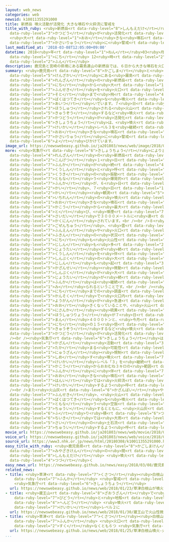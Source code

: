 ```yaml
---
layout: web_news
categories: web
newsid: k10011355291000
title: 新燃岳 噴火活動が活発化 大きな噴石や火砕流に警戒を
title_with_ruby: <ruby>新燃岳<rt data-ruby-level="8">しんもえだけ</rt></ruby> <ruby>噴火<rt data-ruby-level="7">ふんか</rt></ruby><ruby>活動<rt
  data-ruby-level="3">かつどう</rt></ruby>が<ruby>活発化<rt data-ruby-level="3">かっぱつか</rt></ruby>
  <ruby>大<rt data-ruby-level="1">おお</rt></ruby>きな<ruby>噴石<rt data-ruby-level="7">ふんせき</rt></ruby>や<ruby>火砕流<rt
  data-ruby-level="7">かさいりゅう</rt></ruby>に<ruby>警戒<rt data-ruby-level="7">けいかい</rt></ruby>を
last_modified_at: '2018-03-08T12:05:00+09:00'
datetime: 2018<ruby>年<rt data-ruby-level="1">ねん</rt></ruby>03<ruby>月<rt data-ruby-level="1">がつ</rt></ruby>08<ruby>日<rt
  data-ruby-level="1">にち</rt></ruby> 12<ruby>時<rt data-ruby-level="2">じ</rt></ruby>05<ruby>分<rt
  data-ruby-level="2">ふん</rt></ruby>
description: 鹿児島と宮崎の県境にある霧島連山の新燃岳では、６日から大きな噴石を火口の外まで飛ばす爆発的な噴火が相次いでいます。７日には放出される火山ガスが急増するなど噴火活動が活発化していて、気象庁は、噴火警戒レベル３を継続し、大きな噴石や火砕流に警戒するよう呼びかけています。
summary: <ruby>鹿児島<rt data-ruby-level="8">かごしま</rt></ruby>と<ruby>宮崎<rt data-ruby-level="7">みやざき</rt></ruby>の<ruby>県境<rt
  data-ruby-level="5">けんざかい</rt></ruby>にある<ruby>霧島<rt data-ruby-level="7">きりしま</rt></ruby><ruby>連山<rt
  data-ruby-level="4">れんざん</rt></ruby>の<ruby>新燃岳<rt data-ruby-level="8">しんもえだけ</rt></ruby>では、６<ruby>日<rt
  data-ruby-level="1">にち</rt></ruby>から<ruby>大<rt data-ruby-level="1">おお</rt></ruby>きな<ruby>噴石<rt
  data-ruby-level="7">ふんせき</rt></ruby>を<ruby>火口<rt data-ruby-level="1">かこう</rt></ruby>の<ruby>外<rt
  data-ruby-level="2">そと</rt></ruby>まで<ruby>飛<rt data-ruby-level="4">と</rt></ruby>ばす<ruby>爆発的<rt
  data-ruby-level="7">ばくはつてき</rt></ruby>な<ruby>噴火<rt data-ruby-level="7">ふんか</rt></ruby>が<ruby>相次<rt
  data-ruby-level="3">あいつ</rt></ruby>いでいます。７<ruby>日<rt data-ruby-level="1">にち</rt></ruby>には<ruby>放出<rt
  data-ruby-level="3">ほうしゅつ</rt></ruby>される<ruby>火山<rt data-ruby-level="1">かざん</rt></ruby>ガスが<ruby>急増<rt
  data-ruby-level="5">きゅうぞう</rt></ruby>するなど<ruby>噴火<rt data-ruby-level="7">ふんか</rt></ruby><ruby>活動<rt
  data-ruby-level="3">かつどう</rt></ruby>が<ruby>活発化<rt data-ruby-level="3">かっぱつか</rt></ruby>していて、<ruby>気象庁<rt
  data-ruby-level="6">きしょうちょう</rt></ruby>は、<ruby>噴火<rt data-ruby-level="7">ふんか</rt></ruby><ruby>警戒<rt
  data-ruby-level="7">けいかい</rt></ruby>レベル３を<ruby>継続<rt data-ruby-level="7">けいぞく</rt></ruby>し、<ruby>大<rt
  data-ruby-level="1">おお</rt></ruby>きな<ruby>噴石<rt data-ruby-level="7">ふんせき</rt></ruby>や<ruby>火砕流<rt
  data-ruby-level="7">かさいりゅう</rt></ruby>に<ruby>警戒<rt data-ruby-level="7">けいかい</rt></ruby>するよう<ruby>呼<rt
  data-ruby-level="6">よ</rt></ruby>びかけています。
image_url: https://newswebeasy.github.io/ja201803/news/web/image/2018/03/08/K10011355291_1803080614_1803080619_01_02.jpg
more: <ruby>気象庁<rt data-ruby-level="6">きしょうちょう</rt></ruby>によりますと、<ruby>霧島<rt data-ruby-level="7">きりしま</rt></ruby><ruby>連山<rt
  data-ruby-level="4">れんざん</rt></ruby>の<ruby>新燃岳<rt data-ruby-level="8">しんもえだけ</rt></ruby>では<ruby>今月<rt
  data-ruby-level="2">こんげつ</rt></ruby>１<ruby>日<rt data-ruby-level="1">にち</rt></ruby>から<ruby>噴火<rt
  data-ruby-level="7">ふんか</rt></ruby>が<ruby>続<rt data-ruby-level="4">つづ</rt></ruby>いていて、<ruby>空振<rt
  data-ruby-level="7">くうしん</rt></ruby>と<ruby>呼<rt data-ruby-level="6">よ</rt></ruby>ばれる<ruby>空気<rt
  data-ruby-level="1">くうき</rt></ruby>の<ruby>振動<rt data-ruby-level="7">しんどう</rt></ruby>を<ruby>伴<rt
  data-ruby-level="7">ともな</rt></ruby>う<ruby>爆発的<rt data-ruby-level="7">ばくはつてき</rt></ruby>な<ruby>噴火<rt
  data-ruby-level="7">ふんか</rt></ruby>が、６<ruby>日<rt data-ruby-level="1">にち</rt></ruby>は１８<ruby>回<rt
  data-ruby-level="2">かい</rt></ruby>、７<ruby>日<rt data-ruby-level="1">にち</rt></ruby>は１６<ruby>回<rt
  data-ruby-level="2">かい</rt></ruby><ruby>観測<rt data-ruby-level="5">かんそく</rt></ruby>され、<ruby>一連<rt
  data-ruby-level="4">いちれん</rt></ruby>の<ruby>噴火<rt data-ruby-level="7">ふんか</rt></ruby>では<ruby>大<rt
  data-ruby-level="1">おお</rt></ruby>きな<ruby>噴石<rt data-ruby-level="7">ふんせき</rt></ruby>が<ruby>火口<rt
  data-ruby-level="1">かこう</rt></ruby>から<ruby>最大<rt data-ruby-level="4">さいだい</rt></ruby>７００メートルまで<ruby>飛<rt
  data-ruby-level="4">と</rt></ruby>び、<ruby>噴煙<rt data-ruby-level="7">ふんえん</rt></ruby>が<ruby>最大<rt
  data-ruby-level="4">さいだい</rt></ruby>で３０００メートルに<ruby>達<rt data-ruby-level="4">たっ</rt></ruby>したことが<ruby>確認<rt
  data-ruby-level="7">かくにん</rt></ruby>されています。<br /><br />８<ruby>日<rt data-ruby-level="1">にち</rt></ruby>は<ruby>午前中<rt
  data-ruby-level="2">ごぜんちゅう</rt></ruby>、<ruby>雲<rt data-ruby-level="2">くも</rt></ruby>がかかっていて<ruby>噴煙<rt
  data-ruby-level="7">ふんえん</rt></ruby>や<ruby>火口<rt data-ruby-level="1">かこう</rt></ruby><ruby>付近<rt
  data-ruby-level="4">ふきん</rt></ruby>の<ruby>状況<rt data-ruby-level="7">じょうきょう</rt></ruby>はわかりませんが、８<ruby>日<rt
  data-ruby-level="1">にち</rt></ruby>も<ruby>火山性<rt data-ruby-level="5">かざんせい</rt></ruby><ruby>地震<rt
  data-ruby-level="7">じしん</rt></ruby>も<ruby>多<rt data-ruby-level="2">おお</rt></ruby>い<ruby>状態<rt
  data-ruby-level="5">じょうたい</rt></ruby>が<ruby>続<rt data-ruby-level="4">つづ</rt></ruby>き、<ruby>空振<rt
  data-ruby-level="7">くうしん</rt></ruby>を<ruby>伴<rt data-ruby-level="7">ともな</rt></ruby>う<ruby>振幅<rt
  data-ruby-level="7">しんぷく</rt></ruby>の<ruby>大<rt data-ruby-level="1">おお</rt></ruby>きな<ruby>地震<rt
  data-ruby-level="7">じしん</rt></ruby>も<ruby>起<rt data-ruby-level="3">お</rt></ruby>きているほか、<ruby>火山性<rt
  data-ruby-level="5">かざんせい</rt></ruby><ruby>微動<rt data-ruby-level="7">びどう</rt></ruby>の<ruby>振幅<rt
  data-ruby-level="7">しんぷく</rt></ruby>が<ruby>大<rt data-ruby-level="1">おお</rt></ruby>きい<ruby>状態<rt
  data-ruby-level="5">じょうたい</rt></ruby>が<ruby>続<rt data-ruby-level="4">つづ</rt></ruby>くなど、<ruby>噴火<rt
  data-ruby-level="7">ふんか</rt></ruby>は<ruby>継続<rt data-ruby-level="7">けいぞく</rt></ruby>していると<ruby>見<rt
  data-ruby-level="1">み</rt></ruby>られるということです。<br /><br /><ruby>新燃岳<rt data-ruby-level="8">しんもえだけ</rt></ruby>では、７<ruby>日<rt
  data-ruby-level="1">にち</rt></ruby>までの<ruby>調査<rt data-ruby-level="5">ちょうさ</rt></ruby>や<ruby>観測<rt
  data-ruby-level="5">かんそく</rt></ruby>で<ruby>火口内<rt data-ruby-level="2">かこうない</rt></ruby>にたまった<ruby>溶岩<rt
  data-ruby-level="7">ようがん</rt></ruby>が<ruby>急速<rt data-ruby-level="3">きゅうそく</rt></ruby>に<ruby>大<rt
  data-ruby-level="1">おお</rt></ruby>きくなっていることや、<ruby>火山<rt data-ruby-level="1">かざん</rt></ruby>ガスの<ruby>二酸化<rt
  data-ruby-level="5">にさんか</rt></ruby><ruby>硫黄<rt data-ruby-level="8">いおう</rt></ruby>の<ruby>放出量<rt
  data-ruby-level="4">ほうしゅつりょう</rt></ruby>が７<ruby>日<rt data-ruby-level="1">にち</rt></ruby>には３<ruby>万<rt
  data-ruby-level="2">まん</rt></ruby>４０００トンと、<ruby>今月<rt data-ruby-level="2">こんげつ</rt></ruby>２<ruby>日<rt
  data-ruby-level="1">にち</rt></ruby>の１５<ruby>倍<rt data-ruby-level="3">ばい</rt></ruby>に<ruby>急増<rt
  data-ruby-level="5">きゅうぞう</rt></ruby>するなど<ruby>噴火<rt data-ruby-level="7">ふんか</rt></ruby><ruby>活動<rt
  data-ruby-level="3">かつどう</rt></ruby>が<ruby>活発化<rt data-ruby-level="3">かっぱつか</rt></ruby>しています。<br
  /><br /><ruby>気象庁<rt data-ruby-level="6">きしょうちょう</rt></ruby>は、<ruby>今後<rt data-ruby-level="2">こんご</rt></ruby>さらに<ruby>火山<rt
  data-ruby-level="1">かざん</rt></ruby><ruby>活動<rt data-ruby-level="3">かつどう</rt></ruby>が<ruby>高<rt
  data-ruby-level="2">たか</rt></ruby>まる<ruby>可能性<rt data-ruby-level="5">かのうせい</rt></ruby>があるとして、「<ruby>入山<rt
  data-ruby-level="1">にゅうざん</rt></ruby><ruby>規制<rt data-ruby-level="5">きせい</rt></ruby>」を<ruby>示<rt
  data-ruby-level="5">しめ</rt></ruby>す<ruby>噴火<rt data-ruby-level="7">ふんか</rt></ruby><ruby>警戒<rt
  data-ruby-level="7">けいかい</rt></ruby>レベル「３」を<ruby>継続<rt data-ruby-level="7">けいぞく</rt></ruby>し、<ruby>火口<rt
  data-ruby-level="1">かこう</rt></ruby>からおおむね３キロの<ruby>範囲<rt data-ruby-level="7">はんい</rt></ruby>では<ruby>噴火<rt
  data-ruby-level="7">ふんか</rt></ruby>に<ruby>伴<rt data-ruby-level="7">ともな</rt></ruby>う<ruby>大<rt
  data-ruby-level="1">おお</rt></ruby>きな<ruby>噴石<rt data-ruby-level="7">ふんせき</rt></ruby>に、おおむね２キロの<ruby>範囲<rt
  data-ruby-level="7">はんい</rt></ruby>では<ruby>火砕流<rt data-ruby-level="7">かさいりゅう</rt></ruby>にそれぞれ<ruby>警戒<rt
  data-ruby-level="7">けいかい</rt></ruby>するよう<ruby>呼<rt data-ruby-level="6">よ</rt></ruby>びかけています。<br
  /><br />また<ruby>火山灰<rt data-ruby-level="6">かざんばい</rt></ruby>や<ruby>小<rt data-ruby-level="1">ちい</rt></ruby>さな<ruby>噴石<rt
  data-ruby-level="7">ふんせき</rt></ruby>、<ruby>火山<rt data-ruby-level="1">かざん</rt></ruby>ガス、それに<ruby>爆発的<rt
  data-ruby-level="7">ばくはつてき</rt></ruby>な<ruby>噴火<rt data-ruby-level="7">ふんか</rt></ruby>に<ruby>伴<rt
  data-ruby-level="7">ともな</rt></ruby>う<ruby>空振<rt data-ruby-level="7">くうしん</rt></ruby>に<ruby>注意<rt
  data-ruby-level="3">ちゅうい</rt></ruby>するとともに、<ruby>火山灰<rt data-ruby-level="6">かざんばい</rt></ruby>が<ruby>降<rt
  data-ruby-level="6">ふ</rt></ruby>り<ruby>積<rt data-ruby-level="6">つ</rt></ruby>もった<ruby>地域<rt
  data-ruby-level="6">ちいき</rt></ruby>では<ruby>大雨<rt data-ruby-level="1">おおあめ</rt></ruby>の<ruby>際<rt
  data-ruby-level="5">さい</rt></ruby>の<ruby>土石流<rt data-ruby-level="3">どせきりゅう</rt></ruby>にも<ruby>注意<rt
  data-ruby-level="3">ちゅうい</rt></ruby>するよう<ruby>呼<rt data-ruby-level="6">よ</rt></ruby>びかけています。
movie_url: https://newswebeasy.github.io/ja201803/news/web/movie/2018/03/08/k10011355291_201803081217_201803081218.mp4
voice_url: https://newswebeasy.github.io/ja201803/news/web/voice/2018/03/08/k10011355291_201803081217_201803081218.mp3
source_url: https://www3.nhk.or.jp/news/html/20180308/k10011355291000.html
easy_title_with_ruby: <ruby>鹿児島県<rt data-ruby-level="8">かごしまけん</rt></ruby>と<ruby>宮崎県<rt
  data-ruby-level="7">みやざきけん</rt></ruby>の<ruby>間<rt data-ruby-level="2">あいだ</rt></ruby>にある<ruby>新燃岳<rt
  data-ruby-level="8">しんもえだけ</rt></ruby> <ruby>噴火<rt data-ruby-level="7">ふんか</rt></ruby>が<ruby>続<rt
  data-ruby-level="4">つづ</rt></ruby>く
easy_news_url: https://newswebeasy.github.io/news/easy/2018/03/08/鹿児島県と宮崎県の間にある新燃岳-噴火が続く
related_news:
- title: <ruby>草津<rt data-ruby-level="7">くさつ</rt></ruby><ruby>白根山<rt data-ruby-level="3">しらねさん</rt></ruby>が<ruby>噴火<rt
    data-ruby-level="7">ふんか</rt></ruby> <ruby>警戒<rt data-ruby-level="7">けいかい</rt></ruby>レベル３に
    <ruby>気象庁<rt data-ruby-level="6">きしょうちょう</rt></ruby>
  url: https://newswebeasy.github.io/news/web/2018/01/23/草津白根山が噴火-警戒レベル3に-気象庁
- title: <ruby>蔵王山<rt data-ruby-level="8">ざおうざん</rt></ruby>で<ruby>火山性<rt data-ruby-level="5">かざんせい</rt></ruby><ruby>微動<rt
    data-ruby-level="7">びどう</rt></ruby>と<ruby>地殻<rt data-ruby-level="7">ちかく</rt></ruby><ruby>変動<rt
    data-ruby-level="4">へんどう</rt></ruby> <ruby>噴火<rt data-ruby-level="7">ふんか</rt></ruby><ruby>警戒<rt
    data-ruby-level="7">けいかい</rt></ruby>レベル２に
  url: https://newswebeasy.github.io/news/web/2018/01/30/蔵王山で火山性微動と地殻変動-噴火警戒レベル2に
- title: <ruby>草津<rt data-ruby-level="7">くさつ</rt></ruby><ruby>白根山<rt data-ruby-level="3">しらねさん</rt></ruby><ruby>噴火<rt
    data-ruby-level="7">ふんか</rt></ruby> <ruby>火口<rt data-ruby-level="1">かこう</rt></ruby>は<ruby>少<rt
    data-ruby-level="2">すく</rt></ruby>なくとも６つ <ruby>気象庁<rt data-ruby-level="6">きしょうちょう</rt></ruby>
  url: https://newswebeasy.github.io/news/web/2018/01/25/草津白根山噴火-火口は少なくとも6つ-気象庁
...
```

